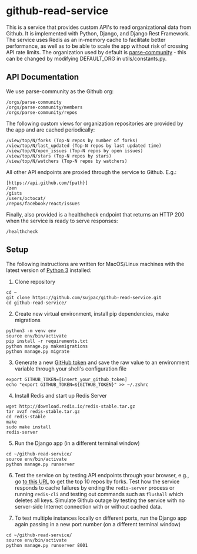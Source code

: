 # github-read-service
This is a service that provides custom API's to read organizational data from Github. It is implemented with Python, Django, and Django Rest Framework. The service uses Redis as an in-memory cache to facilitate better performance, as well as to be able to scale the app without risk of crossing API rate limits. The organization used by default is [parse-community](https://github.com/parse-community) - this can be changed by modifying DEFAULT_ORG in utils/constants.py.


## API Documentation
We use parse-community as the Github org:
```
/orgs/parse-community
/orgs/parse-community/members
/orgs/parse-community/repos
```

The following custom views for organization repositories are provided by the app and are cached periodically:
```
/view/top/N/forks (Top-N repos by number of forks)
/view/top/N/last_updated (Top-N repos by last updated time)
/view/top/N/open_issues (Top-N repos by open issues)
/view/top/N/stars (Top-N repos by stars)
/view/top/N/watchers (Top-N repos by watchers)
```

All other API endpoints are proxied through the service to Github. E.g.:
```
[https://api.github.com/{path}]
/zen
/gists
/users/octocat/
/repos/facebook/react/issues
```

Finally, also provided is a healthcheck endpoint that returns an HTTP 200 when the service is ready to serve responses:
```
/healthcheck
```


## Setup
The following instructions are written for MacOS/Linux machines with the latest version of [Python 3](https://www.python.org/downloads/) installed:

1. Clone repository
```
cd ~
git clone https://github.com/sujpac/github-read-service.git
cd github-read-service/
```

2. Create new virtual environment, install pip dependencies, make migrations
```
python3 -m venv env
source env/bin/activate
pip install -r requirements.txt
python manage.py makemigrations
python manage.py migrate
```

3. Generate a new [GitHub token](https://github.com/settings/tokens) and save the raw value to an environment variable through your shell's configuration file
```
export GITHUB_TOKEN=[insert_your_github_token]
echo "export GITHUB_TOKEN=${GITHUB_TOKEN}" >> ~/.zshrc
```

4. Install Redis and start up Redis Server
```
wget http://download.redis.io/redis-stable.tar.gz
tar xvzf redis-stable.tar.gz
cd redis-stable
make
sudo make install
redis-server
```

5. Run the Django app (in a different terminal window)
```
cd ~/github-read-service/
source env/bin/activate
python manage.py runserver
```

6. Test the service on by testing API endpoints through your browser, e.g., go [to this URL](http://127.0.0.1:8000/view/top/10/forks/) to get the top 10 repos by forks. Test how the service responds to cache failures by ending the ```redis-server``` process or running ```redis-cli``` and testing out commands such as ```flushall``` which deletes all keys. Simulate Github outage by testing the service with no server-side Internet connection with or without cached data.

7. To test multiple instances locally on different ports, run the Django app again passing in a new port number (on a different terminal window)
```
cd ~/github-read-service/
source env/bin/activate
python manage.py runserver 8001
```
